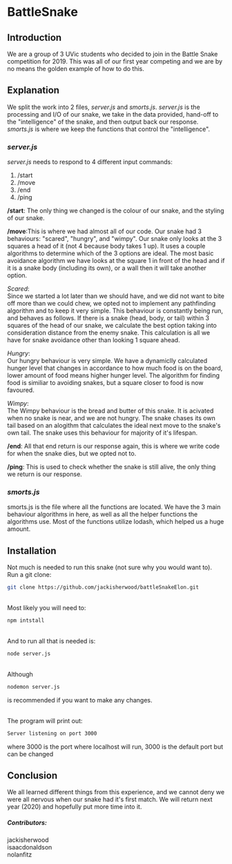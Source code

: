 # **BattleSnake**

## **Introduction**
We are a group of 3 UVic students who decided to join in the Battle Snake competition for 2019. This was all of our first year competing and we are by no means the golden example of how to do this.

## **Explanation**
We split the work into 2 files, *server.js* and *smorts.js*. *server.js* is the processing and I/O of our snake, we take in the data provided, hand-off to the "intelligence" of the snake, and then output back our response. *smorts.js* is where we keep the functions that control the "intelligence". 

### ***server.js***
 *server.js* needs to respond to 4 different input commands:
1. /start
2. /move
3. /end
4. /ping

**/start**: The only thing we changed is the colour of our snake, and the styling of our snake.

**/move**:This is where we had almost all of our code. Our snake had 3 behaviours: "scared", "hungry", and "wimpy". Our snake only looks at the 3 squares a head of it (not 4 because body takes 1 up). It uses a couple algorithms to determine which of the 3 options are ideal. The most basic avoidance algorithm we have looks at the square 1 in front of the head and if it is a snake body (including its own), or a wall then it will take another option.

*Scared*:\
Since we started a lot later than we should have, and we did not want to bite off more than we could chew, we opted not to implement any pathfinding algorithm and to keep it very simple. This behaviour is constantly being run, and behaves as follows. If there is a snake (head, body, or tail) within 3 squares of the head of our snake, we calculate the best option taking into consideration distance from the enemy snake. This calculation is all we have for snake avoidance other than looking 1 square ahead.

*Hungry*:\
Our hungry behaviour is very simple. We have a dynamiclly calculated hunger level that changes in accordance to how much food is on the board, lower amount of food means higher hunger level. The algorithm for finding food is similiar to avoiding snakes, but a square closer to food is now favoured.

*Wimpy*:\
The Wimpy behaviour is the bread and butter of this snake. It is acivated when no snake is near, and we are not hungry. The snake chases its own tail based on an alogithm that calculates the ideal next move to the snake's own tail. The snake uses this behaviour for majority of it's lifespan.

**/end**: All that end return is our response again, this is where we write code for when the snake dies, but we opted not to.

**/ping**: This is used to check whether the snake is still alive, the only thing we return is our response.

### ***smorts.js***
smorts.js is the file where all the functions are located. We have the 3 main behaviour algorithms in here, as well as all the helper functions the algorithms use. Most of the functions utilize lodash, which helped us a huge amount.

## **Installation**
Not much is needed to run this snake (not sure why you would want to).\
Run a git clone:
```bash
git clone https://github.com/jackisherwood/battleSnakeElon.git
```

\
Most likely you will need to:
```bash
npm intstall
```

\
And to run all that is needed is:
```bash
node server.js
```

\
Although 
```bash
nodemon server.js
```
is recommended if you want to make any changes.

\
The program will print out:
```bash
Server listening on port 3000
```
where 3000 is the port where localhost will run, 3000 is the default port but can be changed

## **Conclusion**
We all learned different things from this experience, and we cannot deny we were all nervous when our snake had it's first match. We will return next year (2020) and hopefully put more time into it.


##### Contributors:
jackisherwood\
isaacdonaldson\
nolanfitz
